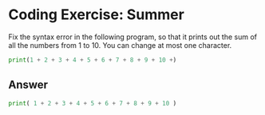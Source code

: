 # Coding Exercise: Summer
Fix the syntax error in the following program, so that it prints out the sum of all the numbers from 1 to 10. You can change at most one character.
```python
print(1 + 2 + 3 + 4 + 5 + 6 + 7 + 8 + 9 + 10 +)
```
## Answer 
```python
print( 1 + 2 + 3 + 4 + 5 + 6 + 7 + 8 + 9 + 10 )
